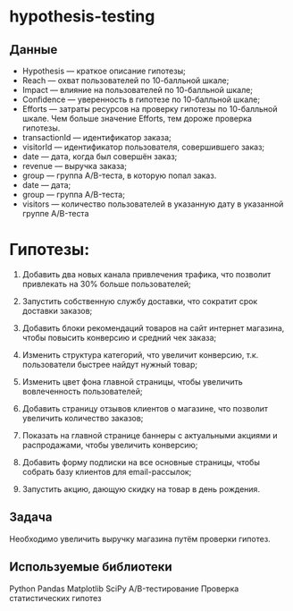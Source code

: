 # hypothesis-testing

## Данные

  * Hypothesis — краткое описание гипотезы;
  * Reach — охват пользователей по 10-балльной шкале;
  * Impact — влияние на пользователей по 10-балльной шкале;
  * Confidence — уверенность в гипотезе по 10-балльной шкале;
  * Efforts — затраты ресурсов на проверку гипотезы по 10-балльной шкале. Чем больше значение Efforts, тем дороже проверка гипотезы.
  * transactionId — идентификатор заказа;
  * visitorId — идентификатор пользователя, совершившего заказ;
  * date — дата, когда был совершён заказ;
  * revenue — выручка заказа;
  * group — группа A/B-теста, в которую попал заказ.
  * date — дата;
  * group — группа A/B-теста;
  * visitors — количество пользователей в указанную дату в указанной группе A/B-теста

# Гипотезы:

1) Добавить два новых канала привлечения трафика, что позволит привлекать на 30% больше пользователей;

2) Запустить собственную службу доставки, что сократит срок доставки заказов;

3) Добавить блоки рекомендаций товаров на сайт интернет магазина, чтобы повысить конверсию и средний чек заказа;

4) Изменить структура категорий, что увеличит конверсию, т.к. пользователи быстрее найдут нужный товар;

5) Изменить цвет фона главной страницы, чтобы увеличить вовлеченность пользователей;

6) Добавить страницу отзывов клиентов о магазине, что позволит увеличить количество заказов;

7) Показать на главной странице баннеры с актуальными акциями и распродажами, чтобы увеличить конверсию;

8) Добавить форму подписки на все основные страницы, чтобы собрать базу клиентов для email-рассылок;

9) Запустить акцию, дающую скидку на товар в день рождения.

## Задача

Необходимо увеличить выручку магазина путём проверки гипотез.

## Используемые библиотеки

Python
Pandas
Matplotlib
SciPy
A/B-тестирование
Проверка статистических гипотез
